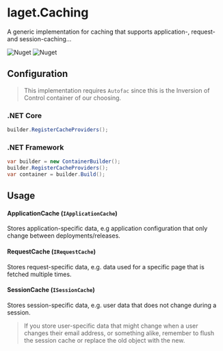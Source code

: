 ﻿# laget.Caching
A generic implementation for caching that supports application-, request- and session-caching...

![Nuget](https://img.shields.io/nuget/v/laget.Caching)
![Nuget](https://img.shields.io/nuget/dt/laget.Caching)

## Configuration
> This implementation requires `Autofac` since this is the Inversion of Control container of our choosing.
### .NET Core
```c#
builder.RegisterCacheProviders();
```

### .NET Framework
```c#
var builder = new ContainerBuilder();
builder.RegisterCacheProviders();
var container = builder.Build();
```

## Usage
#### ApplicationCache (`IApplicationCache`)
Stores application-specific data, e.g application configuration that only change between deployments/releases.

#### RequestCache (`IRequestCache`)
Stores request-specific data, e.g. data used for a specific page that is fetched multiple times.

#### SessionCache (`ISessionCache`)
Stores session-specific data, e.g. user data that does not change during a session.
> If you store user-specific data that might change when a user changes their email address, or something alike, remember to flush the session cache or replace the old object with the new.


```c#
```